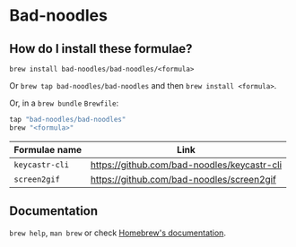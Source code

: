 # Bad-noodles

## How do I install these formulae?

`brew install bad-noodles/bad-noodles/<formula>`

Or `brew tap bad-noodles/bad-noodles` and then `brew install <formula>`.

Or, in a `brew bundle` `Brewfile`:

```ruby
tap "bad-noodles/bad-noodles"
brew "<formula>"
```

| Formulae name | Link |
|-----|-------------|
| `keycastr-cli` | https://github.com/bad-noodles/keycastr-cli |
| `screen2gif` | https://github.com/bad-noodles/screen2gif |

## Documentation

`brew help`, `man brew` or check [Homebrew's documentation](https://docs.brew.sh).
